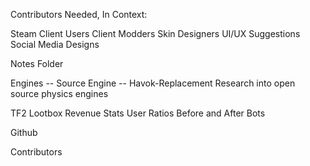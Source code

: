 Contributors Needed, In Context:



  
  Steam
    Client Users
    Client Modders
    Skin Designers
    UI/UX Suggestions
    Social Media Designs
  


Notes Folder

  Engines -- Source Engine -- Havok-Replacement
    Research into open source physics engines


  TF2
    Lootbox Revenue Stats
    User Ratios Before and After Bots



Github

  Contributors
